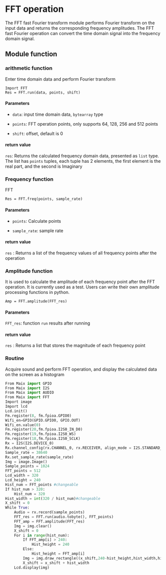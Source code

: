 FFT operation
============
The FFT fast Fourier transform module performs Fourier transform on the input data and returns the corresponding frequency amplitudes. The FFT fast Fourier operation can convert the time domain signal into the frequency domain signal.

## Module function

### arithmetic function

Enter time domain data and perform Fourier transform

```
Import FFT
Res = FFT.run(data, points, shift)
```

#### Parameters

* `data`: input time domain data, `bytearray` type

* `points`: FFT operation points, only supports 64, 128, 256 and 512 points

* `shift`: offset, default is 0

####  return value

`res`: Returns the calculated frequency domain data, presented as `list` type. The list has `points` tuples, each tuple has 2 elements, the first element is the real part, and the second is Imaginary

### Frequency function

FFT

```
Res = FFT.freq(points, sample_rate)
```

#### Parameters

* `points`: Calculate points

* `sample_rate`: sample rate

####  return value

`res` : Returns a list of the frequency values ​​of all frequency points after the operation

### Amplitude function

It is used to calculate the amplitude of each frequency point after the FFT operation. It is currently used as a test. Users can write their own amplitude processing functions in python.

```
Amp = FFT.amplitude(FFT_res)
```

#### Parameters

`FFT_res`: function `run` results after running


#### return value

`res` : Returns a list that stores the magnitude of each frequency point

### Routine

Acquire sound and perform FFT operation, and display the calculated data on the screen as a histogram

```python
From Maix import GPIO
From Maix import I2S
From Maix import AUDIO
From Maix import FFT
Import image
Import lcd
Lcd.init()
Fm.register(8, fm.fpioa.GPIO0)
Wifi_en=GPIO(GPIO.GPIO0, GPIO.OUT)
Wifi_en.value(0)
Fm.register(20,fm.fpioa.I2S0_IN_D0)
Fm.register(19,fm.fpioa.I2S0_WS)
Fm.register(18,fm.fpioa.I2S0_SCLK)
Rx = I2S(I2S.DEVICE_0)
Rx.channel_config(rx.CHANNEL_0, rx.RECEIVER, align_mode = I2S.STANDARD_MODE)
Sample_rate = 38640
Rx.set_sample_rate(sample_rate)
Img = image.Image()
Sample_points = 1024
FFT_points = 512
Lcd_width = 320
Lcd_height = 240
Hist_num = FFT_points #changeable
If hist_num > 320:
    Hist_num = 320
Hist_width = int(320 / hist_num)#changeable
X_shift = 0
While True:
    Audio = rx.record(sample_points)
    FFT_res = FFT.run(audio.tobyte(), FFT_points)
    FFT_amp = FFT.amplitude(FFT_res)
    Img = img.clear()
    X_shift = 0
    For i in range(hist_num):
        If FFT_amp[i] > 240:
            Hist_height = 240
        Else:
            Hist_height = FFT_amp[i]
        Img = img.draw_rectangle((x_shift,240-hist_height,hist_width,hist_height),[255,255,255],2,True)
        X_shift = x_shift + hist_width
    Lcd.display(img)
```
